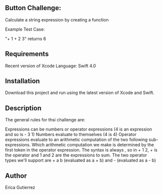 

## Button Challenge:
Calculate a string expression by creating a function

Example Test Case:

"+ 1 + 2 3" returns 6


## Requirements
Recent version of Xcode
Language: Swift 4.0

## Installation
Download this project and run using the latest version of Xcode and Swift.


## Description

The general rules for thsi challenge are:

Expressions can be numbers or operator expressions (4 is an expression and so is - 3 1)
Numbers evaluate to themselves (4 is 4)
Operator expressions evaluate to an arithmetic computation of the two following sub-expressions. Which arithmetic computation we make is determined by the first token in the operator expression. The syntax is always <Operator> <Expression> <Expression>, so in + 1 2, + is the operator and 1 and 2 are the expressions to sum.
The two operator types we'll support are + a b (evaluated as a + b) and - (evaluated as a - b)

## Author
Erica Gutierrez
